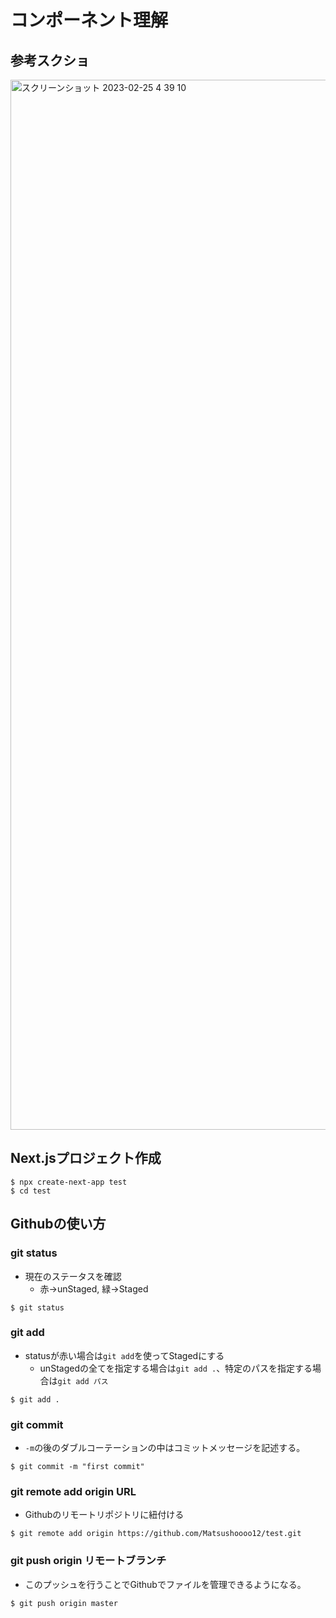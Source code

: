 # コンポーネント理解

## 参考スクショ

<img width="1680" alt="スクリーンショット 2023-02-25 4 39 10" src="https://user-images.githubusercontent.com/66903388/221275278-1384f05c-3273-42a3-aedb-1ecdbda99dd4.png">

## Next.jsプロジェクト作成

```
$ npx create-next-app test
$ cd test
```

## Githubの使い方

### git status

- 現在のステータスを確認
  - 赤→unStaged, 緑→Staged

```
$ git status
```

### git add

- statusが赤い場合は`git add`を使ってStagedにする
  - unStagedの全てを指定する場合は`git add .`、特定のパスを指定する場合は`git add パス`

```
$ git add .
```

### git commit

-  `-m`の後のダブルコーテーションの中はコミットメッセージを記述する。

```
$ git commit -m "first commit"
```

### git remote add origin URL

- Githubのリモートリポジトリに紐付ける

```
$ git remote add origin https://github.com/Matsushoooo12/test.git
```

### git push origin リモートブランチ

- このプッシュを行うことでGithubでファイルを管理できるようになる。

```
$ git push origin master
```